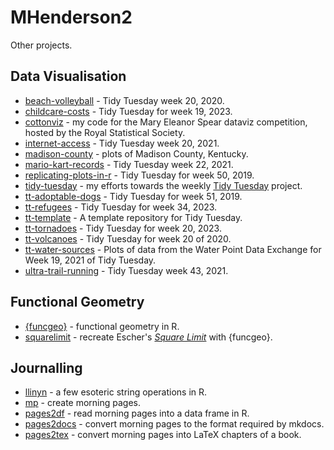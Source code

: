 # MHenderson2

Other projects.

## Data Visualisation

* [beach-volleyball](https://github.com/MHenderson/beach-volleyball) - Tidy Tuesday week 20, 2020.
* [childcare-costs](https://github.com/MHenderson/childcare-costs) - Tidy Tuesday for week 19, 2023.
* [cottonviz](https://github.com/MHenderson/cottonviz) - my code for the Mary Eleanor Spear dataviz competition, hosted by the Royal Statistical Society.
* [internet-access](https://github.com/MHenderson/internet-access) - Tidy Tuesday week 20, 2021.
* [madison-county](https://github.com/MHenderson/madison-county) - plots of Madison County, Kentucky.
* [mario-kart-records](https://github.com/MHenderson/mario-kart-records) -  Tidy Tuesday week 22, 2021.
* [replicating-plots-in-r](https://github.com/MHenderson/replicating-plots-in-r) - Tidy Tuesday for week 50, 2019.
* [tidy-tuesday](https://github.com/MHenderson/tidy-tuesday) - my efforts towards the weekly [Tidy Tuesday](https://github.com/rfordatascience/tidytuesday) project.
* [tt-adoptable-dogs](https://github.com/MHenderson/tt-adoptable-dogs) -  Tidy Tuesday for week 51, 2019.
* [tt-refugees](https://github.com/MHenderson/tt-refugees) - Tidy Tuesday for week 34, 2023.
* [tt-template](https://github.com/MHenderson/tt-template) - A template repository for Tidy Tuesday.
* [tt-tornadoes](https://github.com/MHenderson/tt-tornadoes) - Tidy Tuesday for week 20, 2023.
* [tt-volcanoes](https://github.com/MHenderson/tt-volcanoes) - Tidy Tuesday for week 20 of 2020.
* [tt-water-sources](https://github.com/MHenderson/tt-water-sources) - Plots of data from the Water Point Data Exchange for Week 19, 2021 of Tidy Tuesday.
* [ultra-trail-running](https://github.com/MHenderson/ultra-trail-running) - Tidy Tuesday week 43, 2021.

## Functional Geometry

- [{funcgeo}](https://github.com/MHenderson/funcgeo) - functional geometry in R.
- [squarelimit](https://github.com/MHenderson/squarelimit) - recreate Escher's [*Square Limit*](https://www.nga.gov/collection/art-object-page.135604.html) with {funcgeo}.

## Journalling

- [llinyn](https://github.com/MHenderson/llinyn) - a few esoteric string operations in R.
- [mp](https://github.com/MHenderson/mp) - create morning pages.
- [pages2df](https://github.com/MHenderson/pages2df) - read morning pages into a data frame in R.
- [pages2docs](https://github.com/MHenderson/pages2docs) - convert morning pages to the format required by mkdocs.
- [pages2tex](https://github.com/MHenderson/pages2tex) - convert morning pages into LaTeX chapters of a book.

